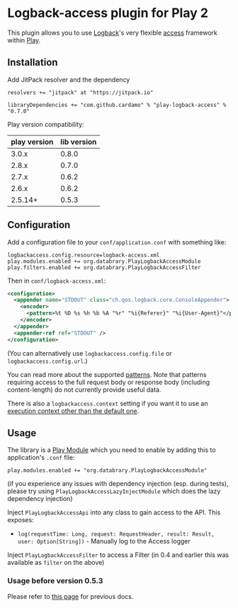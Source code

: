 # Logback-access plugin for Play 2

This plugin allows you to use [Logback](http://logback.qos.ch)'s very flexible [access](http://logback.qos.ch/access.html) framework within [Play](http://www.playframework.com).


## Installation

Add JitPack resolver and the dependency

    resolvers += "jitpack" at "https://jitpack.io"

    libraryDependencies += "com.github.cardamo" % "play-logback-access" % "0.7.0"

Play version compatibility:

| play version | lib version |
|--------------|-------------|
| 3.0.x        | 0.8.0       |
| 2.8.x        | 0.7.0       |
| 2.7.x        | 0.6.2       |
| 2.6.x        | 0.6.2       |
| 2.5.14+      | 0.5.3       |

## Configuration

Add a configuration file to your `conf/application.conf` with something like:

    logbackaccess.config.resource=logback-access.xml
    play.modules.enabled += org.databrary.PlayLogbackAccessModule
    play.filters.enabled += org.databrary.PlayLogbackAccessFilter

Then in `conf/logback-access.xml`:

```xml
<configuration>
  <appender name="STDOUT" class="ch.qos.logback.core.ConsoleAppender">
    <encoder>
      <pattern>%t %D %s %h %b %A "%r" "%i{Referer}" "%i{User-Agent}"</pattern>
    </encoder>
  </appender>
  <appender-ref ref="STDOUT" />
</configuration>
```

(You can alternatively use `logbackaccess.config.file` or `logbackaccess.config.url`.)

You can read more about the supported [patterns](http://logback.qos.ch/manual/layouts.html#logback-access).
Note that patterns requiring access to the full request body or response body (including content-length) do not currently provide useful data.

There is also a `logbackaccess.context` setting if you want it to use an [execution context other than the default one](http://www.playframework.com/documentation/2.2.x/ThreadPools).


## Usage

The library is a [Play Module](https://www.playframework.com/documentation/2.6.x/Modules) which
you need to enable by adding this to application's `.conf` file:

    play.modules.enabled += "org.databrary.PlayLogbackAccessModule"

(if you experience any issues with dependency injection (esp. during tests), please try using `PlayLogbackAccessLazyInjectModule` which does the lazy dependency injection)

Inject `PlayLogbackAccessApi` into any class to gain access to the API. This exposes:
- `log(requestTime: Long, request: RequestHeader, result: Result, user: Option[String])` - Manually log to the Access logger

Inject `PlayLogbackAccessFilter` to access a Filter (in 0.4 and earlier this was available as `filter` on the above)

### Usage before version 0.5.3

Please refer to [this page](https://github.com/cardamo/play-logback-access/tree/0.5.2#logback-access-plugin-for-play-2)
for previous docs.
